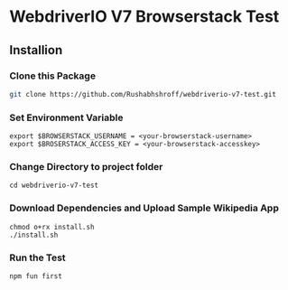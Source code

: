 # WebdriverIO V7 Browserstack Test

## Installion

### Clone this Package

```sh
git clone https://github.com/Rushabhshroff/webdriverio-v7-test.git
```

### Set Environment Variable

```
export $BROWSERSTACK_USERNAME = <your-browserstack-username>
export $BROSERSTACK_ACCESS_KEY = <your-browserstack-accesskey>
```
### Change Directory to project folder
```
cd webdriverio-v7-test
```
### Download Dependencies and Upload Sample Wikipedia App
```
chmod o+rx install.sh
./install.sh
```
### Run the Test

```
npm fun first
```
